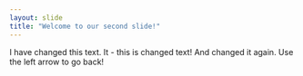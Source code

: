```yaml
---
layout: slide
title: "Welcome to our second slide!"
---
```

I have changed this text. It - this is changed text! And changed it again.
Use the left arrow to go back!
